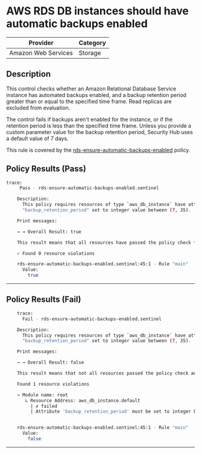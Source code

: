 # AWS RDS DB instances should have automatic backups enabled

| Provider            | Category |
|---------------------|----------|
| Amazon Web Services | Storage  |

## Description

This control checks whether an Amazon Relational Database Service instance has automated backups enabled, and a backup retention period greater than or equal to the specified time frame. 
Read replicas are excluded from evaluation. 

The control fails if backups aren't enabled for the instance, or if the retention period is less than the specified time frame. 
Unless you provide a custom parameter value for the backup retention period, Security Hub uses a default value of 7 days.

This rule is covered by the [rds-ensure-automatic-backups-enabled](../../policies/rds-ensure-automatic-backups-enabled.sentinel) policy.

## Policy Results (Pass)
```bash
trace:
     Pass - rds-ensure-automatic-backups-enabled.sentinel

    Description:
      This policy requires resources of type `aws_db_instance` have attribute
      "backup_retention_period" set to integer value between (7, 35).

    Print messages:

    → → Overall Result: true

    This result means that all resources have passed the policy check for the policy rds-ensure-automatic-backups-enabled.

    ✓ Found 0 resource violations

    rds-ensure-automatic-backups-enabled.sentinel:45:1 - Rule "main"
      Value:
        true
```

---

## Policy Results (Fail)
```bash
    trace:
      Fail - rds-ensure-automatic-backups-enabled.sentinel

    Description:
      This policy requires resources of type `aws_db_instance` have attribute
      "backup_retention_period" set to integer value between (7, 35).

    Print messages:

    → → Overall Result: false

    This result means that not all resources passed the policy check and the protected behavior is not allowed for the policy rds-ensure-automatic-backups-enabled.

    Found 1 resource violations

    → Module name: root
       ↳ Resource Address: aws_db_instance.default
         | ✗ failed
         | Attribute 'backup_retention_period' must be set to integer between (7, 35) for 'aws_db_instance' resources. Refer to https://docs.aws.amazon.com/securityhub/latest/userguide/rds-controls.html#rds-11 for more details.


    rds-ensure-automatic-backups-enabled.sentinel:45:1 - Rule "main"
      Value:
        false      
```

---